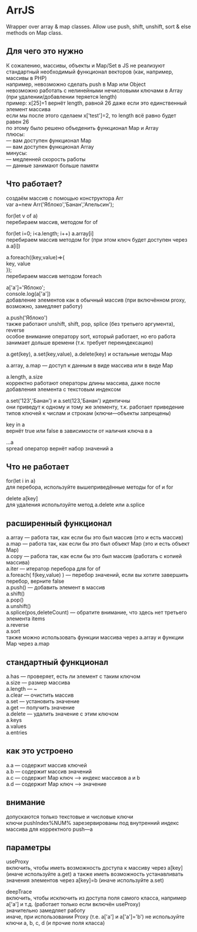 # ArrJS  
Wrapper over array &amp; map classes. Allow use push, shift, unshift, sort &amp; else methods on Map class.  
  
## Для чего это нужно  
  
 К сожалению, массивы, объекты и Map/Set в JS не реализуют стандартный необходимый функционал векторов (как, например, массивы в PHP)  
 например, невозможно сделать push в Map или Object  
 невозможно работать с нелинейными нечисловыми ключами в Array (при удалении/добавлении теряется length)  
 пример: x[25]=1 вернёт length, равной 26 даже если это единственный элемент массива  
 если мы после этого сделаем x['test']=2, то length всё равно будет равен 26  
 по этому было решено объеденить функционал Map и Array  
 плюсы:  
 — вам доступен функционал Map  
 — вам доступен функционал Array  
 минусы:  
 — медленней скорость работы  
 — данные занимают больше памяти  
  
## Что работает?  
  
 создаём массив с помощью конструктора Arr  
 var a=new Arr('Яблоко','Банан','Апельсин');   
  
 for(let v of a)   
 перебираем массив, методом for of  
  
 for(let i=0; i<a.length; i++) a.array[i]  
 перебираем массив методом for (при этом ключ будет доступен через a.a[i])  
   
 a.foreach((key,value)=>{  
	key, value  
 });  
 перебираем массив методом foreach  
  
 a['а']='Яблоко';  
 console.log(a['а'])  
 добавление элементов как в обычный массив (при включённом proxy, возможно, замедляет работу)  
  
 a.push('Яблоко')  
 также работают unshift, shift, pop, splice (без третьего аргумента), reverse  
 особое внимание оператору sort, который работает, но его работа занимает дольше времени (т.к. требует переиндексацию)  
  
 a.get(key), a.set(key,value), a.delete(key) и остальные методы Map  
  
 a.array, a.map — доступ к данным в виде массива или в виде Map  
  
 a.length, a.size  
 корректно работают операторы длины массива, даже после добавления элемента с текстовым индексом  
  
 a.set('123','Банан') и a.set(123,'Банан') идентичны  
 они приведут к одному и тому же элементу, т.к. работает приведение типов ключей к числам и строкам (ключи—объекты запрещены)  
  
 key in a  
 вернёт true или false в зависимости от наличия ключа в a  
  
 ...a  
 spread оператор вернёт набор значений a  
  
## Что не работает  
  
 for(let i in a)  
 для перебора, используйте вышеприведённые методы for of и for  
   
 delete a[key]  
 для удаления испольлзуйте метод a.delete или a.splice  
  
## расширенный функционал  
  
a.array	— работа так, как если бы это был массив (это и есть массив)  
a.map	— работа так, как если бы это был объект Map (это и есть объект Map)  
a.copy	— работа так, как если бы это был массив (работать с копией массива)  
a.iter	— итератор перебора для for of  
a.foreach( f(key,value) )	— перебор значений, если вы хотите завершить перебор, верните false  
a.push()	— добавить элемент в массив  
a.shift()  
a.pop()  
a.unshift()  
a.splice(pos,deleteCount)		— обратите внимание, что здесь нет третьего элемента items  
a.reverse  
a.sort  
также можно использовать функции массива через a.array и функции Map через a.map  
  
## стандартный функционал
  
a.has	— проверяет, есть ли элемент с таким ключом  
a.size	— размер массива  
a.length	— ~  
a.clear	— очистить массив  
a.set	— установить значение  
a.get	— получить значение  
a.delete	— удалить значение с этим ключом  
a.keys  
a.values  
a.entries  
  
## как это устроено  
  
a.a — содержит массив ключей  
a.b — содержит массив значений  
a.c — содержит Map ключ —> индекс массивов a и b  
a.d — содержит Map ключ —> значение  
  
## внимание  
  
допускаются только текстовые и числовые ключи  
ключи pushIndex%NUM% зарезервированы под внутренний индекс массива для корректного push—а  
  
## параметры  
		  
useProxy  
включить, чтобы иметь возможность доступа к массиву через a[key] (иначе используйте a.get)
а также иметь возможность устанавливать значения элементов через a[key]=b (иначе используйте a.set)
  
deepTrace  
включить, чтобы исключить из доступа поля самого класса, например a['a'] и т.д. (работает только если включён useProxy)  
значительно замедляет работу  
иначе, при использовании Proxy (т.е. a['a'] и a['a']='b') не используйте ключи a, b, c, d (и прочие поля класса)
